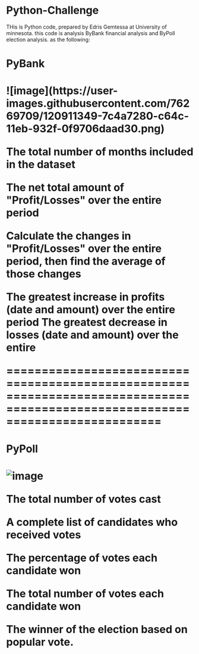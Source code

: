 
# Python-Challenge

THis is Python code, prepared by Edris Gemtessa at University of minnesota.
this code is analysis ByBank financial analysis and ByPoll election analysis. as the following:

<h1>PyBank<h1>
  ![image](https://user-images.githubusercontent.com/76269709/120911349-7c4a7280-c64c-11eb-932f-0f9706daad30.png)

  The total number of months included in the dataset


The net total amount of "Profit/Losses" over the entire period


Calculate the changes in "Profit/Losses" over the entire period, then find the average of those changes


The greatest increase in profits (date and amount) over the entire period
The greatest decrease in losses (date and amount) over the entire 


==============================================================================================================================
<h1>PyPoll<h1/>

  ![image](https://user-images.githubusercontent.com/76269709/120911449-30e49400-c64d-11eb-8397-1e8f5395883f.png)


The total number of votes cast


A complete list of candidates who received votes


The percentage of votes each candidate won


The total number of votes each candidate won


The winner of the election based on popular vote.
